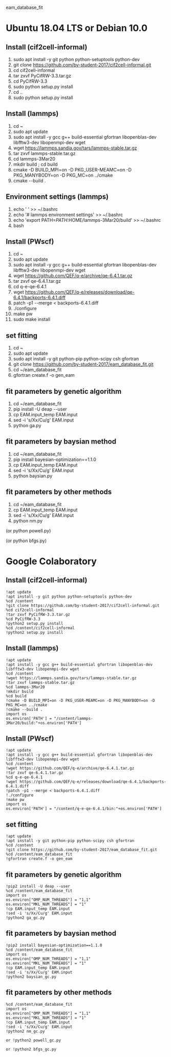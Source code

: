 eam_database_fit


# Ubuntu 18.04 LTS or Debian 10.0
## Install (cif2cell-informal)
1. sudo apt install -y git python python-setuptools python-dev
2. git clone https://github.com/by-student-2017/cif2cell-informal.git
3. cd cif2cell-informal
4. tar zxvf PyCifRW-3.3.tar.gz
5. cd PyCifRW-3.3
6. sudo python setup.py install
7. cd ..
8. sudo python setup.py install


## Install (lammps)
1. cd ~
2. sudo apt update
3. sudo apt install -y gcc g++ build-essential gfortran libopenblas-dev libfftw3-dev libopenmpi-dev wget
4. wget https://lammps.sandia.gov/tars/lammps-stable.tar.gz
5. tar zxvf lammps-stable.tar.gz
6. cd lammps-3Mar20
7. mkdir build ; cd build 
8. cmake -D BUILD_MPI=on -D PKG_USER-MEAMC=on -D PKG_MANYBODY=on -D PKG_MC=on ../cmake
9. cmake --build .


## Environment settings (lammps)
1. echo ' ' >> ~/.bashrc
2. echo '# lammps environment settings' >> ~/.bashrc
3. echo 'export PATH=$PATH:$HOME/lammps-3Mar20/build' >> ~/.bashrc
4. bash


## Install (PWscf)
1. cd ~
2. sudo apt update
3. sudo apt install -y gcc g++ build-essential gfortran libopenblas-dev libfftw3-dev libopenmpi-dev wget
4. wget https://github.com/QEF/q-e/archive/qe-6.4.1.tar.gz
5. tar zxvf qe-6.4.1.tar.gz
6. cd q-e-qe-6.4.1
7. wget https://github.com/QEF/q-e/releases/download/qe-6.4.1/backports-6.4.1.diff
8. patch -p1 --merge < backports-6.4.1.diff
9. ./configure
10. make pw
11. sudo make install


## set fitting 
1. cd ~
2. sudo apt update
3. sudo apt install -y git python-pip python-scipy csh gfortran
4. git clone https://github.com/by-student-2017/eam_database_fit.git
5. cd ~/eam_database_fit
6. gfortran create.f -o gen_eam


## fit parameters by genetic algorithm
1. cd ~/eam_database_fit
2. pip install -U deap --user
3. cp EAM.input_temp EAM.input
4. sed -i 's/Xx/Cu/g' EAM.input
5. python ga.py


## fit parameters by baysian method
1. cd ~/eam_database_fit
2. pip install bayesian-optimization==1.1.0
3. cp EAM.input_temp EAM.input
4. sed -i 's/Xx/Cu/g' EAM.input
5. python baysian.py


## fit parameters by other methods
1. cd ~/eam_database_fit
2. cp EAM.input_temp EAM.input
3. sed -i 's/Xx/Cu/g' EAM.input
4. python nm.py


  (or python powell.py)


  (or python bfgs.py)


# Google Colaboratory
## Install (cif2cell-informal)
	!apt update
	!apt install -y git python python-setuptools python-dev
	%cd /content
	!git clone https://github.com/by-student-2017/cif2cell-informal.git
	%cd cif2cell-informal
	!tar zxvf PyCifRW-3.3.tar.gz
	%cd PyCifRW-3.3
	!python2 setup.py install
	%cd /content/cif2cell-informal
	!python2 setup.py install


## Install (lammps)
	!apt update
	!apt install -y gcc g++ build-essential gfortran libopenblas-dev libfftw3-dev libopenmpi-dev wget
	%cd /content
	!wget https://lammps.sandia.gov/tars/lammps-stable.tar.gz
	!tar zxvf lammps-stable.tar.gz
	%cd lammps-3Mar20
	!mkdir build
	%cd build 
	!cmake -D BUILD_MPI=on -D PKG_USER-MEAMC=on -D PKG_MANYBODY=on -D PKG_MC=on ../cmake
	!cmake --build .
	import os
	os.environ['PATH'] = "/content/lammps-3Mar20/build:"+os.environ['PATH']


## Install (PWscf)
	!apt update
	!apt install -y gcc g++ build-essential gfortran libopenblas-dev libfftw3-dev libopenmpi-dev wget
	%cd /content
	!wget https://github.com/QEF/q-e/archive/qe-6.4.1.tar.gz
	!tar zxvf qe-6.4.1.tar.gz
	%cd q-e-qe-6.4.1
	!wget https://github.com/QEF/q-e/releases/download/qe-6.4.1/backports-6.4.1.diff
	!patch -p1 --merge < backports-6.4.1.diff
	!./configure
	!make pw
	import os
	os.environ['PATH'] = "/content/q-e-qe-6.4.1/bin:"+os.environ['PATH']


## set fitting
	!apt update
	!apt install -y git python-pip python-scipy csh gfortran
	%cd /content
	!git clone https://github.com/by-student-2017/eam_database_fit.git
	%cd /content/eam_database_fit
	!gfortran create.f -o gen_eam
	

## fit parameters by genetic algorithm
	!pip2 install -U deap --user
	%cd /content/eam_database_fit
	import os
	os.environ["OMP_NUM_THREADS"] = "1,1"
	os.environ["MKL_NUM_THREADS"] = "1"
	!cp EAM.input_temp EAM.input
	!sed -i 's/Xx/Cu/g' EAM.input
	!python2 ga_gc.py


## fit parameters by baysian method
	!pip2 install bayesian-optimization==1.1.0
	%cd /content/eam_database_fit
	import os
	os.environ["OMP_NUM_THREADS"] = "1,1"
	os.environ["MKL_NUM_THREADS"] = "1"
	!cp EAM.input_temp EAM.input
	!sed -i 's/Xx/Cu/g' EAM.input
	!python2 baysian_gc.py



## fit parameters by other methods
	%cd /content/eam_database_fit
	import os
	os.environ["OMP_NUM_THREADS"] = "1,1"
	os.environ["MKL_NUM_THREADS"] = "1"
	!cp EAM.input_temp EAM.input
	!sed -i 's/Xx/Cu/g' EAM.input
	!python2 nm_gc.py
	
	or !python2 powell_gc.py
	
	or !python2 bfgs_gc.py
